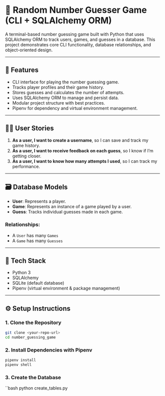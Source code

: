 # 🎯 Random Number Guesser Game (CLI + SQLAlchemy ORM)

A terminal-based number guessing game built with Python that uses SQLAlchemy ORM to track users, games, and guesses in a database. This project demonstrates core CLI functionality, database relationships, and object-oriented design.

---

## 🚀 Features

- CLI interface for playing the number guessing game.
- Tracks player profiles and their game history.
- Stores guesses and calculates the number of attempts.
- Uses SQLAlchemy ORM to manage and persist data.
- Modular project structure with best practices.
- Pipenv for dependency and virtual environment management.

---

## 🧑‍💻 User Stories

1. **As a user, I want to create a username**, so I can save and track my game history.
2. **As a user, I want to receive feedback on each guess**, so I know if I’m getting closer.
3. **As a user, I want to know how many attempts I used**, so I can track my performance.

---

## 🗃️ Database Models

- **User**: Represents a player.
- **Game**: Represents an instance of a game played by a user.
- **Guess**: Tracks individual guesses made in each game.

### Relationships:
- A `User` has many `Games`
- A `Game` has many `Guesses`

---

## 🧱 Tech Stack

- Python 3
- SQLAlchemy
- SQLite (default database)
- Pipenv (virtual environment & package management)

---

## ⚙️ Setup Instructions

### 1. Clone the Repository
```bash
git clone <your-repo-url>
cd number_guessing_game
```

### 2. Install Dependencies with Pipenv
```bash
pipenv install
pipenv shell
```

### 3. Create the Database
``bash
python create_tables.py
```